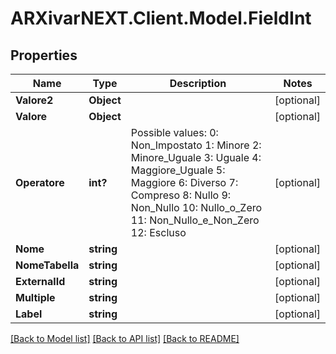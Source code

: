 # ARXivarNEXT.Client.Model.FieldInt
## Properties

Name | Type | Description | Notes
------------ | ------------- | ------------- | -------------
**Valore2** | **Object** |  | [optional] 
**Valore** | **Object** |  | [optional] 
**Operatore** | **int?** | Possible values:  0: Non_Impostato  1: Minore  2: Minore_Uguale  3: Uguale  4: Maggiore_Uguale  5: Maggiore  6: Diverso  7: Compreso  8: Nullo  9: Non_Nullo  10: Nullo_o_Zero  11: Non_Nullo_e_Non_Zero  12: Escluso  | [optional] 
**Nome** | **string** |  | [optional] 
**NomeTabella** | **string** |  | [optional] 
**ExternalId** | **string** |  | [optional] 
**Multiple** | **string** |  | [optional] 
**Label** | **string** |  | [optional] 

[[Back to Model list]](../README.md#documentation-for-models) [[Back to API list]](../README.md#documentation-for-api-endpoints) [[Back to README]](../README.md)

